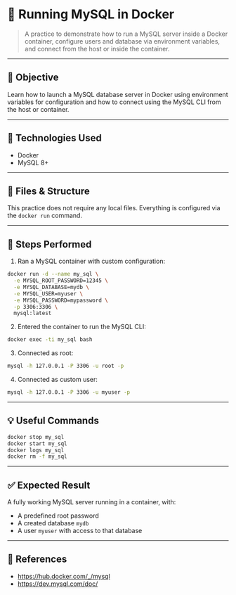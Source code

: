 # 🧪 Running MySQL in Docker

> A practice to demonstrate how to run a MySQL server inside a Docker container, configure users and database via environment variables, and connect from the host or inside the container.

---

## 🎯 Objective

Learn how to launch a MySQL database server in Docker using environment variables for configuration and how to connect using the MySQL CLI from the host or container.

---

## 🧰 Technologies Used

- Docker
- MySQL 8+

---

## 📂 Files & Structure

This practice does not require any local files. Everything is configured via the `docker run` command.

---

## 📝 Steps Performed

1. Ran a MySQL container with custom configuration:

```bash
docker run -d --name my_sql \
  -e MYSQL_ROOT_PASSWORD=12345 \
  -e MYSQL_DATABASE=mydb \
  -e MYSQL_USER=myuser \
  -e MYSQL_PASSWORD=mypassword \
  -p 3306:3306 \
  mysql:latest
```

2. Entered the container to run the MySQL CLI:
```bash
docker exec -ti my_sql bash
```

3. Connected as root:
```bash
mysql -h 127.0.0.1 -P 3306 -u root -p
```

4. Connected as custom user:
```bash
mysql -h 127.0.0.1 -P 3306 -u myuser -p
```

---

## 💡 Useful Commands

```bash
docker stop my_sql
docker start my_sql
docker logs my_sql
docker rm -f my_sql
```

---

## ✅ Expected Result

A fully working MySQL server running in a container, with:
- A predefined root password
- A created database `mydb`
- A user `myuser` with access to that database

---

## 🔗 References

- https://hub.docker.com/_/mysql
- https://dev.mysql.com/doc/

